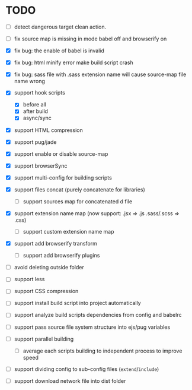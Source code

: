 # TODO

- [ ] detect dangerous target clean action.
- [ ] fix source map is missing in mode babel off and browserify on
- [x] fix bug: the enable of babel is invalid
- [x] fix bug: html minify error make build script crash
- [x] fix bug: sass file with .sass extension name will cause source-map file name wrong

- [x] support hook scripts
	- [x] before all
	- [x] after build
	- [x] async/sync
- [x] support HTML compression
- [x] support pug/jade
- [x] support enable or disable source-map
- [x] support browserSync
- [x] support multi-config for building scripts
- [x] support files concat (purely concatenate for libraries)
	- [ ] support sources map for concatenated d file
- [x] support extension name map (now support: .jsx => .js .sass/.scss => .css)
	- [ ] support custom extension name map
- [x] support add browserify transform
	- [ ] support add browserify plugins
- [ ] avoid deleting outside folder
- [ ] support less
- [ ] support CSS compression
- [ ] support install build script into project automatically 
- [ ] support analyze build scripts dependencies from config and babelrc
- [ ] support pass source file system structure into ejs/pug variables
- [ ] support parallel building
	- [ ] average each scripts building to independent process to improve speed
- [ ] support dividing config to sub-config files (`extend`/`include`)
- [ ] support download network file into dist folder
